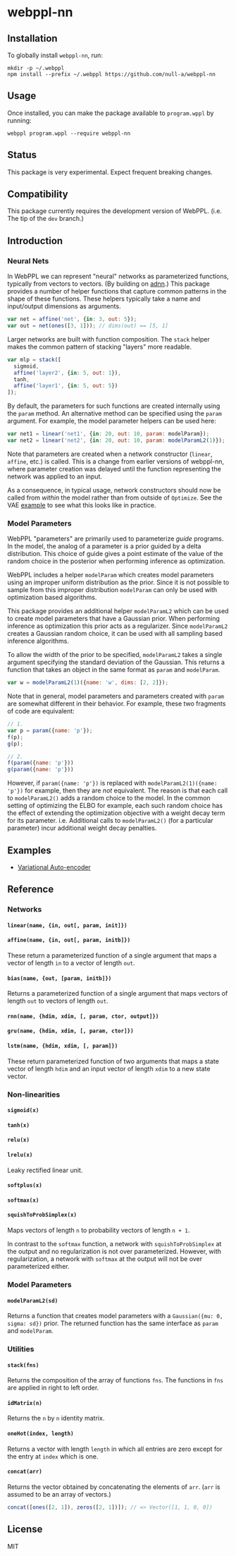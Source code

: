 # webppl-nn

## Installation

To globally install `webppl-nn`, run:

    mkdir -p ~/.webppl
    npm install --prefix ~/.webppl https://github.com/null-a/webppl-nn

## Usage

Once installed, you can make the package available to `program.wppl`
by running:

    webppl program.wppl --require webppl-nn

## Status

This package is very experimental. Expect frequent breaking changes.

## Compatibility

This package currently requires the development version of WebPPL.
(i.e. The tip of the `dev` branch.)

## Introduction

### Neural Nets

In WebPPL we can represent "neural" networks as parameterized
functions, typically from vectors to vectors. (By building
on [adnn](https://github.com/dritchie/adnn).) This package provides a
number of helper functions that capture common patterns in the shape
of these functions. These helpers typically take a name and
input/output dimensions as arguments.

```js
var net = affine('net', {in: 3, out: 5});
var out = net(ones([3, 1])); // dims(out) == [5, 1]
```

Larger networks are built with function composition. The `stack`
helper makes the common pattern of stacking "layers" more readable.

```js
var mlp = stack([
  sigmoid,
  affine('layer2', {in: 5, out: 1}),
  tanh,
  affine('layer1', {in: 5, out: 5})
]);
```

By default, the parameters for such functions are created internally
using the `param` method. An alternative method can be specified using
the `param` argument. For example, the model parameter helpers can be
used here:

```js
var net1 = linear('net1', {in: 20, out: 10, param: modelParam});
var net2 = linear('net2', {in: 20, out: 10, param: modelParamL2(1)});
```

Note that parameters are created when a network constructor (`linear`,
`affine`, etc.) is called. This is a change from earlier versions of
webppl-nn, where parameter creation was delayed until the function
representing the network was applied to an input.

As a consequence, in typical usage, network constructors should now be
called from *within* the model rather than from outside of `Optimize`.
See the VAE [example](#examples) to see what this looks like in
practice.

### Model Parameters

WebPPL "parameters" are primarily used to parameterize *guide*
programs. In the model, the analog of a parameter is a prior guided by
a delta distribution. This choice of guide gives a point estimate of
the value of the random choice in the posterior when performing
inference as optimization.

WebPPL includes a helper `modelParam` which creates model parameters
using an improper uniform distribution as the prior. Since it is not
possible to sample from this improper distribution `modelParam` can
only be used with optimization based algorithms.

This package provides an additional helper `modelParamL2` which can be
used to create model parameters that have a Gaussian prior. When
performing inference as optimization this prior acts as a regularizer.
Since `modelParamL2` creates a Gaussian random choice, it can be used
with all sampling based inference algorithms.

To allow the width of the prior to be specified, `modelParamL2` takes
a single argument specifying the standard deviation of the Gaussian.
This returns a function that takes an object in the same format as
`param` and `modelParam`.

```js
var w = modelParamL2(1)({name: 'w', dims: [2, 2]});
```

Note that in general, model parameters and parameters created with
`param` are somewhat different in their behavior. For example, these
two fragments of code are equivalent:

```js
// 1.
var p = param({name: 'p'});
f(p);
g(p);

// 2.
f(param({name: 'p'}))
g(param({name: 'p'}))
```

However, if `param({name: 'p'})` is replaced with
`modelParamL2(1)({name: 'p'})` for example, then they are *not*
equivalent. The reason is that each call to `modelParamL2()` adds a
random choice to the model. In the common setting of optimizing the
ELBO for example, each such random choice has the effect of extending
the optimization objective with a weight decay term for its parameter.
i.e. Additional calls to `modelParamL2()` (for a particular parameter)
incur additional weight decay penalties.

## Examples

* [Variational Auto-encoder](https://github.com/null-a/webppl-nn/blob/master/examples/vae.wppl)

## Reference

### Networks

#### `linear(name, {in, out[, param, init]})`
#### `affine(name, {in, out[, param, initb]})`

These return a parameterized function of a single argument that maps a
vector of length `in` to a vector of length `out`.

#### `bias(name, {out, [param, initb]})`

Returns a parameterized function of a single argument that maps
vectors of length `out` to vectors of length `out`.

#### `rnn(name, {hdim, xdim, [, param, ctor, output]})`
#### `gru(name, {hdim, xdim, [, param, ctor]})`
#### `lstm(name, {hdim, xdim, [, param]})`

These return parameterized function of two arguments that maps a state
vector of length `hdim` and an input vector of length `xdim` to a new
state vector.

### Non-linearities

#### `sigmoid(x)`
#### `tanh(x)`
#### `relu(x)`
#### `lrelu(x)`

Leaky rectified linear unit.

#### `softplus(x)`

#### `softmax(x)`
#### `squishToProbSimplex(x)`

Maps vectors of length `n` to probability vectors of length `n + 1`.

In contrast to the `softmax` function, a network with
`squishToProbSimplex` at the output and no regularization is not over
parameterized. However, with regularization, a network with `softmax`
at the output will not be over parameterized either.

<!--

Using squishToProbSimplex to with a prior on the parameters centered
at zero seems a bit fishy. For example, these two output the same
vector only with the elements permuted:

squishToProbSimplex(vec([-1,-1,-1]))
squishToProbSimplex(vec([1,0,0]))

... yet under a Gaussian prior they aren't equally likely. Something
similar applies when using regularization.

-->

### Model Parameters

#### `modelParamL2(sd)`

Returns a function that creates model parameters with a `Gaussian({mu:
0, sigma: sd})` prior. The returned function has the same interface as
`param` and `modelParam`.

### Utilities

#### `stack(fns)`

Returns the composition of the array of functions `fns`. The functions
in `fns` are applied in right to left order.

#### `idMatrix(n)`

Returns the `n` by `n` identity matrix.

#### `oneHot(index, length)`

Returns a vector with length `length` in which all entries are zero
except for the entry at `index` which is one.

#### `concat(arr)`

Returns the vector obtained by concatenating the elements of `arr`.
(`arr` is assumed to be an array of vectors.)

```js
concat([ones([2, 1]), zeros([2, 1])]); // => Vector([1, 1, 0, 0])
```

## License

MIT
